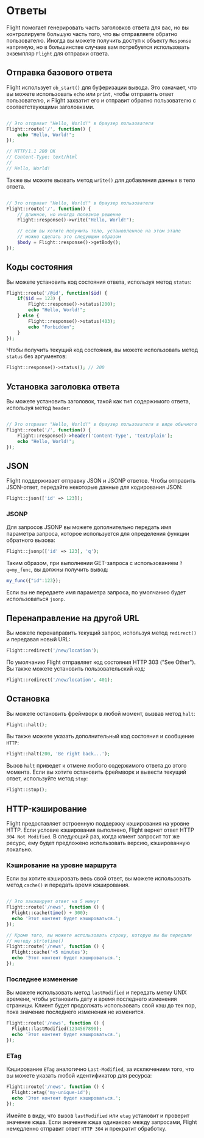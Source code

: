 # Ответы

Flight помогает генерировать часть заголовков ответа для вас, но вы контролируете большую часть того, что вы отправляете обратно пользователю. Иногда вы можете получить доступ к объекту `Response` напрямую, но в большинстве случаев вам потребуется использовать экземпляр `Flight` для отправки ответа.

## Отправка базового ответа

Flight использует `ob_start()` для буферизации вывода. Это означает, что вы можете использовать `echo` или `print`, чтобы отправить ответ пользователю, и Flight захватит его и отправит обратно пользователю с соответствующими заголовками.

```php

// Это отправит "Hello, World!" в браузер пользователя
Flight::route('/', function() {
	echo "Hello, World!";
});

// HTTP/1.1 200 OK
// Content-Type: text/html
//
// Hello, World!
```

Также вы можете вызвать метод `write()` для добавления данных в тело ответа.

```php

// Это отправит "Hello, World!" в браузер пользователя
Flight::route('/', function() {
	// длинное, но иногда полезное решение
	Flight::response()->write("Hello, World!");

	// если вы хотите получить тело, установленное на этом этапе
	// можно сделать это следующим образом
	$body = Flight::response()->getBody();
});
```

## Коды состояния

Вы можете установить код состояния ответа, используя метод `status`:

```php
Flight::route('/@id', function($id) {
	if($id == 123) {
		Flight::response()->status(200);
		echo "Hello, World!";
	} else {
		Flight::response()->status(403);
		echo "Forbidden";
	}
});
```

Чтобы получить текущий код состояния, вы можете использовать метод `status` без аргументов:

```php
Flight::response()->status(); // 200
```

## Установка заголовка ответа

Вы можете установить заголовок, такой как тип содержимого ответа, используя метод `header`:

```php

// Это отправит "Hello, World!" в браузер пользователя в виде обычного текста
Flight::route('/', function() {
	Flight::response()->header('Content-Type', 'text/plain');
	echo "Hello, World!";
});
```



## JSON

Flight поддерживает отправку JSON и JSONP ответов. Чтобы отправить JSON-ответ, передайте некоторые данные для кодирования JSON:

```php
Flight::json(['id' => 123]);
```

### JSONP

Для запросов JSONP вы можете дополнительно передать имя параметра запроса, которое используется для определения функции обратного вызова:

```php
Flight::jsonp(['id' => 123], 'q');
```

Таким образом, при выполнении GET-запроса с использованием `?q=my_func`, вы должны получить вывод:

```javascript
my_func({"id":123});
```

Если вы не передаете имя параметра запроса, по умолчанию будет использоваться `jsonp`.

## Перенаправление на другой URL

Вы можете перенаправить текущий запрос, используя метод `redirect()` и передавая новый URL:

```php
Flight::redirect('/new/location');
```

По умолчанию Flight отправляет код состояния HTTP 303 ("See Other"). Вы также можете установить пользовательский код:

```php
Flight::redirect('/new/location', 401);
```

## Остановка

Вы можете остановить фреймворк в любой момент, вызвав метод `halt`:

```php
Flight::halt();
```

Вы также можете указать дополнительный код состояния и сообщение `HTTP`:

```php
Flight::halt(200, 'Be right back...');
```

Вызов `halt` приведет к отмене любого содержимого ответа до этого момента. Если вы хотите остановить фреймворк и вывести текущий ответ, используйте метод `stop`:

```php
Flight::stop();
```

## HTTP-кэширование

Flight предоставляет встроенную поддержку кэширования на уровне HTTP. Если условие кэширования выполнено, Flight вернет ответ HTTP `304 Not Modified`. В следующий раз, когда клиент запросит тот же ресурс, ему будет предложено использовать версию, кэшированную локально.

### Кэширование на уровне маршрута

Если вы хотите кэшировать весь свой ответ, вы можете использовать метод `cache()` и передать время кэширования.

```php

// Это закэширует ответ на 5 минут
Flight::route('/news', function () {
  Flight::cache(time() + 300);
  echo 'Этот контент будет кэшироваться.';
});

// Кроме того, вы можете использовать строку, которую вы бы передали
// методу strtotime()
Flight::route('/news', function () {
  Flight::cache('+5 minutes');
  echo 'Этот контент будет кэшироваться.';
});
```

### Последнее изменение

Вы можете использовать метод `lastModified` и передать метку UNIX времени, чтобы установить дату и время последнего изменения страницы. Клиент будет продолжать использовать свой кэш до тех пор, пока значение последнего изменения не изменится.

```php
Flight::route('/news', function () {
  Flight::lastModified(1234567890);
  echo 'Этот контент будет кэшироваться.';
});
```

### ETag

Кэширование `ETag` аналогично `Last-Modified`, за исключением того, что вы можете указать любой идентификатор для ресурса:

```php
Flight::route('/news', function () {
  Flight::etag('my-unique-id');
  echo 'Этот контент будет кэшироваться.';
});
```

Имейте в виду, что вызов `lastModified` или `etag` установит и проверит значение кэша. Если значение кэша одинаково между запросами, Flight немедленно отправит ответ `HTTP 304` и прекратит обработку.